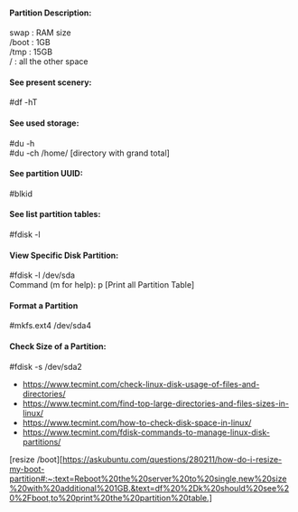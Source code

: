 #### Partition Description:
swap : RAM size\
/boot : 1GB\
/tmp : 15GB\
/ : all the other space

#### See present scenery:
#df -hT

#### See used storage:
#du -h\
#du -ch /home/ [directory with grand total]

#### See partition UUID:
#blkid

#### See list partition tables:
#fdisk -l

#### View Specific Disk Partition:
#fdisk -l /dev/sda\
Command (m for help): p [Print all Partition Table]

#### Format a Partition
#mkfs.ext4 /dev/sda4

#### Check Size of a Partition:
#fdisk -s /dev/sda2



* https://www.tecmint.com/check-linux-disk-usage-of-files-and-directories/
* https://www.tecmint.com/find-top-large-directories-and-files-sizes-in-linux/
* https://www.tecmint.com/how-to-check-disk-space-in-linux/
* https://www.tecmint.com/fdisk-commands-to-manage-linux-disk-partitions/

[resize /boot][https://askubuntu.com/questions/280211/how-do-i-resize-my-boot-partition#:~:text=Reboot%20the%20server%20to%20single,new%20size%20with%20additional%201GB.&text=df%20%2Dk%20should%20see%20%2Fboot,to%20print%20the%20partition%20table.]
